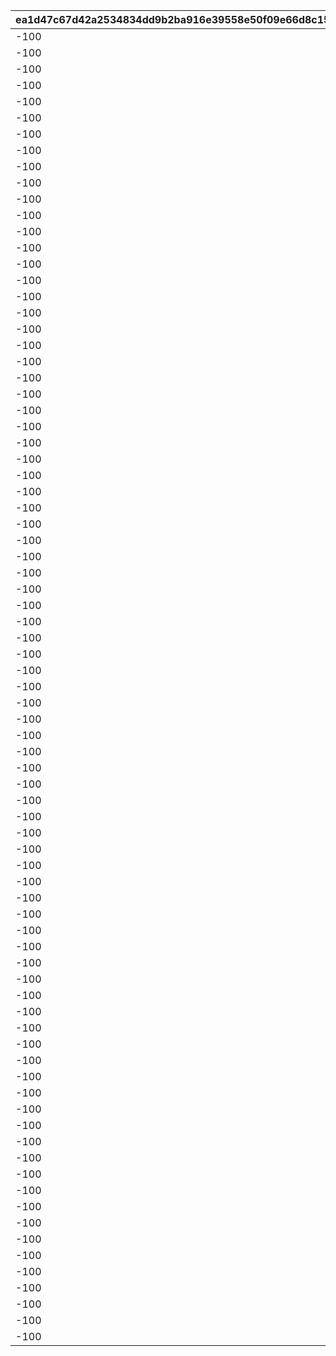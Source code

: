 |ea1d47c67d42a2534834dd9b2ba916e39558e50f09e66d8c15913dfd84c9c648|da0f8f3746b591a70928b9b654348d2b9bd07770fa45cbc201ce92253a1c642d|e8a065540d4ed5136106b8d9ea50f09f03dc3dc8de744894f1e7c997c895dfae|b45283d29e341a8ffa9f8abcac81fb51f642eb5f7467fa2697702cb7a89969be|ac89f57e2174d046750491548c1587fe8d2cd0fb507a39564142b8b0ca89953d|ba3b0cf68cffffa28085cea95bbe997ba2685b9a88704173f35f6562be069fa1|e35725631c6fe6aa4cef64bef2723b9a5c9dfe07a6c89742a152cbe94b3f43ca|7004ab3c16474ecffd278e1d68b2bbb6ab5d764f01c8a7a42cdf5473e3dffb85|32712e6e2093a64cfc8082e0cab8bb0b886f99dd89512530235a6d43fc9ded1e|65d12aad6f2ffd0947c2208a332df01e436e6661bfa49ed5315c640268de14ca|6eff9f23a32b79db5a82ba6a36435dc3082d3a7883f5b8ec9f6a0447f8a3da8a|8ea224f63ae38c3ca84e53c53fcd27df9f9c7ccdcad559e6584c4438f7b01ea7|483de4cb423f8c4a41a41a7dcbe67c58e32f7818df8dcdc6143b22445f84d6c9|bed7bb8f949ce4ebbf8c54899c3a61e4139226219ad21dcc32efe6f27e6eba89|39ff94796678953e45af76e38d9c0a2c26fd788e87d880906dd266cd456ffd56|ae96f37c658a73b9eee4e572ad9451a1ce3ec98721871327ad48b3b243b7923c|ea66dabb15f8f01e184142d99025f10c8c11d4ce155afc6adb26b41bcff94876|0050529ad55da46f8b9c9d2fb53d093772adf3b81e925709e9268d6cf99f5e2c|caad105426800a347c9ebb981dbd92784ef3e8669fa36ab3b52ca02fa2fa2073|
| --- | --- | --- | --- | --- | --- | --- | --- | --- | --- | --- | --- | --- | --- | --- | --- | --- | --- | --- |
|-100|6|6|1001|1|6|0|100701|123001|100111|90|112201|6|6|100701|1|103401|105501|100003|
|-100|6|6|1001|2|6|0|106601|123001|100112|90|105101|6|6|103401|1|103401|100901|100003|
|-100|6|6|1001|3|6|0|112701|101801|100113|90|106901|6|6|110301|1|113401|110301|100003|
|-100|4|4|1001|1|4|0|102901|100201|100121|90|123001|4|5|100201|2|103401|117301|100003|
|-100|4|4|1001|2|4|0|104801|104001|100122|90|110301|4|4|104001|2|117301|105101|100003|
|-100|4|5|1001|3|4|0|101401|111001|100123|90|100801|4|4|101401|2|118001|118501|100003|
|-100|1|2|1001|1|2|0|100701|100801|100131|90|123001|1|3|112201|3|117301|112201|100003|
|-100|1|1|1001|2|2|0|100501|112201|100132|90|105501|2|1|105501|3|106601|103401|100003|
|-100|1|2|1001|3|1|0|105401|124501|100133|90|110301|3|2|124501|3|104801|113401|100003|
|-100|6|6|1002|1|6|0|106601|111401|100211|90|105001|6|6|111401|1|103401|117301|100003|
|-100|6|6|1002|2|6|0|105201|100801|100212|90|123001|6|6|113401|1|105401|113401|100003|
|-100|6|6|1002|3|6|0|100501|107701|100213|90|123001|6|6|105501|1|103401|105501|100003|
|-100|4|5|1002|1|4|0|122801|119001|100221|90|100901|4|4|122801|2|103401|124101|100003|
|-100|4|4|1002|2|4|0|105201|123001|100222|90|121101|5|4|100501|2|100501|103401|100003|
|-100|4|4|1002|3|4|0|100701|118501|100223|90|123001|5|5|118501|2|103401|105501|100003|
|-100|1|1|1002|1|2|0|105201|123001|100231|90|102601|3|1|108901|3|108901|103401|100003|
|-100|1|2|1002|2|1|0|104801|123001|100232|90|112201|3|2|104801|3|102601|113401|100003|
|-100|1|1|1002|3|2|0|100701|106001|100233|90|110301|7|2|106001|3|114701|100501|100003|
|-100|6|6|1003|1|6|0|102901|125101|100311|90|123001|6|6|102901|1|122801|103401|100003|
|-100|6|6|1003|2|6|0|105401|111001|100312|90|110301|6|6|180301|1|106601|180301|100003|
|-100|6|6|1003|3|6|0|101401|118501|100313|90|118001|6|6|121401|1|121401|123001|100003|
|-100|4|4|1003|1|4|0|114701|123001|100321|90|110301|5|4|114701|2|106601|103401|100003|
|-100|4|4|1003|2|4|0|100701|180201|100322|90|106901|4|5|106901|2|117301|110301|100003|
|-100|4|4|1003|3|4|0|103401|124501|100323|90|113401|5|4|124501|2|117501|105101|100003|
|-100|1|2|1003|1|8|0|103401|123001|100331|90|102601|3|1|108101|3|108101|117301|100003|
|-100|1|2|1003|2|1|0|100701|108201|100332|90|123501|8|2|108201|3|103401|112701|100003|
|-100|1|1|1003|3|3|0|101401|108301|100333|90|100801|8|1|108301|3|123001|101001|100003|
|-100|6|6|1004|1|6|0|114701|110301|100411|90|100901|6|6|106601|1|106601|103401|100003|
|-100|6|6|1004|2|6|0|180401|106901|100412|90|103401|6|6|180401|1|100501|105401|100003|
|-100|6|6|1004|3|6|0|103401|100801|100413|90|123001|6|6|100801|1|105501|101401|100003|
|-100|4|4|1004|1|4|0|105401|118001|100421|90|110301|4|4|105401|2|106601|180301|100003|
|-100|4|4|1004|2|4|0|105301|101801|100422|90|124501|4|5|101801|2|113401|110301|100003|
|-100|4|4|1004|3|4|0|105201|123001|100423|90|105501|5|4|123301|2|123301|103401|100003|
|-100|3|3|1004|1|3|0|126001|108301|100431|90|110301|8|2|126101|3|125801|126101|100003|
|-100|7|2|1004|2|1|0|103301|108301|100432|90|123001|8|3|103301|3|103401|121101|100003|
|-100|7|2|1004|3|2|0|105801|106001|100433|90|123001|7|3|105801|3|117301|180501|100003|
|-100|6|6|1005|1|6|0|100701|123001|100511|90|112201|6|6|105501|1|103401|105501|100003|
|-100|6|6|1005|2|6|0|106601|123001|100512|90|105101|6|6|100901|1|103401|100901|100003|
|-100|6|6|1005|3|6|0|112701|101801|100513|90|106901|6|6|112701|1|113401|110301|100003|
|-100|4|4|1005|1|4|0|114701|110301|100521|90|123801|4|4|100101|2|106601|100101|100003|
|-100|4|4|1005|2|4|0|105201|112201|100522|90|102601|4|4|102601|2|103401|105501|100003|
|-100|4|4|1005|3|4|0|105401|121401|100523|90|110301|4|4|119201|2|119201|105501|100003|
|-100|1|1|1005|1|1|0|105201|108301|100531|90|107701|8|8|106601|3|106601|103401|100003|
|-100|3|3|1005|2|1|0|127901|108301|100532|90|123001|8|3|127901|3|103401|126101|100003|
|-100|7|1|1005|3|2|0|105801|108401|100533|90|123001|8|3|108401|3|123301|102601|100003|
|-100|6|6|1006|1|6|0|106601|111401|100611|90|105001|6|6|111401|1|103401|117301|100003|
|-100|6|6|1006|2|6|0|105201|100801|100612|90|123001|6|6|113401|1|105401|113401|100003|
|-100|6|6|1006|3|6|0|100501|107701|100613|90|123001|6|6|107701|1|103401|105501|100003|
|-100|4|4|1006|1|4|0|106601|111401|100621|90|105001|4|4|112201|2|103401|112201|100003|
|-100|4|4|1006|2|4|0|102901|123001|100622|90|105501|5|4|123001|2|105401|105301|100003|
|-100|4|4|1006|3|4|0|100701|123001|100623|90|112201|5|4|117301|2|117301|101401|100003|
|-100|3|1|1006|1|1|0|128301|108301|100631|90|106001|8|7|128301|3|103401|105501|100003|
|-100|1|2|1006|2|1|0|106501|108301|100632|90|123001|8|3|106501|3|106601|123301|100003|
|-100|8|2|1006|3|1|0|109001|107701|100633|90|123001|8|3|109001|3|102601|110301|100003|
|-100|6|6|1007|1|6|1001|102901|125101|100711|90|123001|6|6|125101|1|122801|103401|100003|
|-100|6|6|1007|2|6|1001|105401|111001|100712|90|110301|6|6|111001|1|106601|180301|100003|
|-100|6|6|1007|3|6|1001|101401|118501|100713|90|118001|6|6|118001|1|121401|123001|100003|
|-100|4|4|1007|1|4|1001|102901|100201|100721|90|123001|4|5|100201|2|103401|117301|100003|
|-100|4|4|1007|2|4|1001|104801|104001|100722|90|110301|4|4|105101|2|117301|105101|100003|
|-100|4|4|1007|3|4|1001|101401|111001|100723|90|100801|4|4|100801|2|118001|118501|100003|
|-100|3|1|1007|1|2|1001|128801|118501|100731|90|123001|3|3|128801|3|123301|102601|100003|
|-100|1|1|1007|2|1|1001|104501|108301|100732|90|128901|8|3|128901|3|103401|105501|100003|
|-100|3|2|1007|3|3|1001|128301|108301|100733|90|123001|8|3|128701|3|128701|117301|100003|
|-100|6|6|1008|1|6|1002|100701|123001|100811|90|112201|6|6|100701|1|103401|105501|100003|
|-100|6|6|1008|2|6|1002|106601|111401|100812|90|105001|6|6|111401|1|103401|117301|100003|
|-100|6|6|1008|3|6|1002|102901|125101|100813|90|123001|6|6|102901|1|122801|103401|100003|
|-100|4|4|1008|1|4|1002|104601|111401|100821|90|101201|4|4|110301|2|103401|110301|100003|
|-100|4|4|1008|2|4|1002|105201|123001|100822|90|106901|5|5|106601|2|106601|113401|100003|
|-100|4|4|1008|3|4|1002|103401|100801|100823|90|123001|4|5|123001|2|105501|101401|100003|
|-100|1|2|1008|1|1|1002|108901|108301|100831|90|108801|8|1|108801|3|103401|112201|100003|
|-100|1|3|1008|2|1|1002|100701|129001|100832|90|107701|3|8|129001|3|108901|126101|100003|
|-100|1|1|1008|3|3|1002|103401|100201|100833|90|123001|1|3|100201|3|126101|101401|100003|
|-100|6|6|1009|1|6|1003|114701|110301|100911|90|100901|6|6|100901|1|106601|103401|100003|
|-100|6|6|1009|2|6|1003|180401|106901|100912|90|103401|6|6|106901|1|100501|105401|100003|
|-100|6|6|1009|3|6|1003|103401|100801|100913|90|123001|6|6|101401|1|105501|101401|100003|
|-100|4|4|1009|1|4|1003|122801|119001|100921|90|100901|4|4|122801|2|103401|124101|100003|
|-100|4|4|1009|2|4|1003|105201|123001|100922|90|121101|5|4|100501|2|100501|103401|100003|
|-100|4|4|1009|3|4|1003|100701|118501|100923|90|123001|5|5|103401|2|103401|105501|100003|
|-100|2|1|1009|1|7|1003|120001|108301|100931|90|101601|8|7|120001|3|104901|103401|100003|
|-100|1|1|1009|2|1|1003|108901|129001|100932|90|112201|3|2|112201|3|100501|101801|100003|
|-100|1|3|1009|3|3|1003|100701|129001|100933|90|123001|3|3|123001|3|128801|126101|100003|